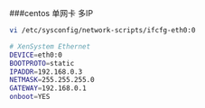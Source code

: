 ###centos 单网卡 多IP
```bash
vi /etc/sysconfig/network-scripts/ifcfg-eth0:0
```
```bash
# XenSystem Ethernet
DEVICE=eth0:0
BOOTPROTO=static
IPADDR=192.168.0.3
NETMASK=255.255.255.0
GATEWAY=192.168.0.1
onboot=YES
```
